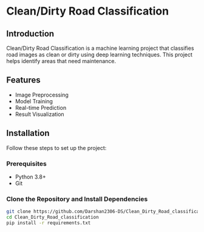 # Clean/Dirty Road Classification

## Introduction
Clean/Dirty Road Classification is a machine learning project that classifies road images as clean or dirty using deep learning techniques. This project helps identify areas that need maintenance.

## Features
- Image Preprocessing
- Model Training
- Real-time Prediction
- Result Visualization

## Installation
Follow these steps to set up the project:

### Prerequisites
- Python 3.8+
- Git

### Clone the Repository and Install Dependencies
```bash
git clone https://github.com/Darshan2306-DS/Clean_Dirty_Road_classification.git
cd Clean_Dirty_Road_classification
pip install -r requirements.txt

